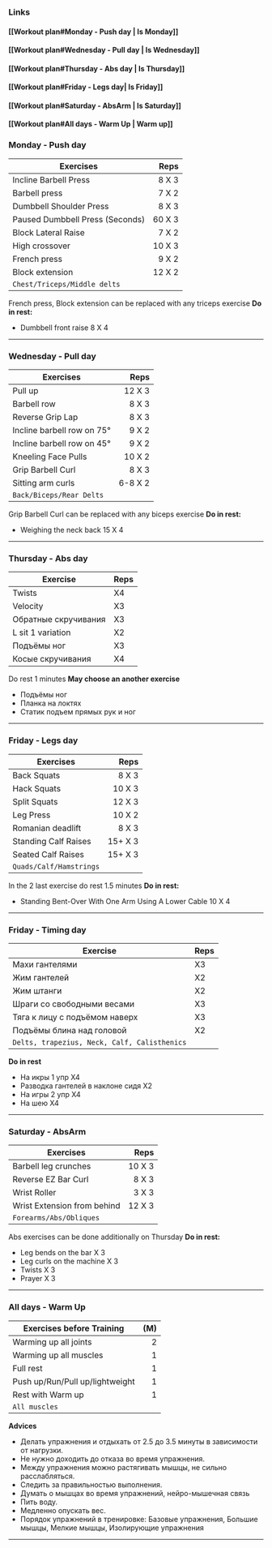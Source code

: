 ### Links
#### [[Workout plan#Monday - Push day | Is Monday]]

#### [[Workout plan#Wednesday - Pull day | Is Wednesday]]

#### [[Workout plan#Thursday - Abs day | Is Thursday]]

#### [[Workout plan#Friday - Legs day| Is Friday]]

#### [[Workout plan#Saturday - AbsArm | Is Saturday]]

#### [[Workout plan#All days - Warm Up | Warm up]]



### Monday - Push day
| Exercises | Reps |
| ---- | ---: |
| Incline Barbell Press | 8 X 3 |
| Barbell press | 7 X 2 |
| Dumbbell Shoulder Press | 8 X 3 |
| Paused Dumbbell Press (Seconds) | 60 X 3 |
| Block Lateral Raise | 7 X 2 |
| High crossover | 10 X 3 |
| French press | 9 X 2 |
| Block extension | 12 X 2 |
| `Chest/Triceps/Middle delts` |  |
French press, Block extension can be replaced with any triceps exercise 
**Do in rest:** 
- Dumbbell front raise 8 X 4

---

### Wednesday - Pull day
| Exercises | Reps |
| ---- | ---: |
| Pull up | 12 X 3 |
| Barbell row | 8 X 3 |
| Reverse Grip Lap | 8 X 3 |
| Incline barbell row on 75° | 9 X 2 |
| Incline barbell row on 45° | 9 X 2 |
| Kneeling Face Pulls | 10 X 2 |
| Grip Barbell Curl | 8 X 3 |
| Sitting arm curls | 6-8 X 2 |
| `Back/Biceps/Rear Delts` |  |
Grip Barbell Curl can be replaced with any biceps exercise
**Do in rest:** 
- Weighing the neck back 15 X 4 

---

### Thursday - Abs day
| Exercise | Reps |
| --- | --- |
| Twists | X4 |
| Velocity | X3 |
| Обратные скручивания | X3 |
| L sit 1 variation | X2 |
| Подъёмы ног | X3 |
| Косые скручивания | X4 |
Do rest 1 minutes
**May choose an another exercise**
- Подъёмы ног
- Планка на локтях
- Статик подъем прямых рук и ног

---

### Friday - Legs day
| Exercises | Reps |
| ---- | ---: |
| Back Squats | 8 X 3 |
| Hack Squats | 10 X 3 |
| Split Squats | 12 X 3 |
| Leg Press | 10 X 2 |
| Romanian deadlift | 8 X 3 |
| Standing Calf Raises | 15+ X 3 |
| Seated Calf Raises | 15+ X 3 |
| `Quads/Calf/Hamstrings` |  |
In the 2 last exercise do rest 1.5 minutes
**Do in rest:** 
- Standing Bent-Over With One Arm Using A Lower Cable 10 X 4

--- 

### Friday - Timing day
| Exercise | Reps |
| ---- | ---- |
| Махи гантелями | X3 |
| Жим гантелей | X2 |
| Жим штанги | X2 |
| Шраги со свободными весами | X3 |
| Тяга к лицу с подъёмом наверх | X3 |
| Подъёмы блина над головой | X2 |
| `Delts, trapezius, Neck, Calf, Calisthenics` |  |

**Do in rest**
- На икры 1 упр X4
- Разводка гантелей в наклоне сидя X2
- На игры 2 упр X4
- На шею X4

--- 

### Saturday - AbsArm
| Exercises | Reps |
| ---- | ---: |
| Barbell leg crunches | 10 X 3 |
| Reverse EZ Bar Curl | 8 X 3 |
| Wrist Roller | 3 X 3 |
| Wrist Extension from behind | 12 X 3 |
| `Forearms/Abs/Obliques` |  |
Abs exercises can be done additionally on Thursday
**Do in rest:**
- Leg bends on the bar X 3
- Leg curls on the machine X 3
- Twists X 3
- Prayer X 3

---

### All days - Warm Up
Exercises before Training | (M)
--- | ---:
Warming up all joints | 2 
Warming up all muscles | 1
Full rest | 1
Push up/Run/Pull up/lightweight | 1
Rest with Warm up | 1
`All muscles` |

**Advices**
- Делать упражнения и отдыхать от 2.5 до 3.5 минуты в зависимости от нагрузки.
- Не нужно доходить до отказа во время упражнения.
- Между упражнения можно растягивать мышцы, не сильно расслабляться.
- Следить за правильностью выполнения.
- Думать о мышцах во время упражнений, нейро-мышечная связь
- Пить воду.
- Медленно опускать вес.
- Порядок упражнений в тренировке: Базовые упражнения, Большие мышцы, Мелкие мышцы, Изолирующие упражнения

---